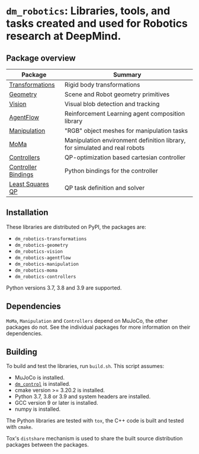 # `dm_robotics`: Libraries, tools, and tasks created and used for Robotics research at DeepMind.

## Package overview
| Package | Summary |
| ---- | ---- |
| [Transformations](py/transformations/README.md) | Rigid body transformations |
| [Geometry](py/geometry/README.md) | Scene and Robot geometry primitives |
| [Vision](py/vision/README.md) | Visual blob detection and tracking |
| [AgentFlow](py/agentflow/README.md) | Reinforcement Learning agent composition library |
| [Manipulation](py/manipulation/README.md) | "RGB" object meshes for manipulation tasks |
| [MoMa](py/moma/README.md) | Manipulation environment definition library, for simulated and real robots |
| [Controllers](cpp/controllers/README.md) | QP-optimization based cartesian controller |
| [Controller Bindings](cpp/controllers_py/README.md) | Python bindings for the controller |
| [Least Squares QP](cpp/least_squares_qp/README.md) | QP task definition and solver |


## Installation
These libraries are distributed on PyPI, the packages are:

*  `dm_robotics-transformations`
*  `dm_robotics-geometry`
*  `dm_robotics-vision`
*  `dm_robotics-agentflow`
*  `dm_robotics-manipulation`
*  `dm_robotics-moma`
*  `dm_robotics-controllers`

Python versions 3.7, 3.8 and 3.9 are supported.

## Dependencies
`MoMa`, `Manipulation` and `Controllers` depend on MuJoCo, the other packages do not.
See the individual packages for more information on their dependencies.

## Building

To build and test the libraries, run `build.sh`.  This script assumes:

*  MuJoCo is installed.
*  [`dm_control`](https://github.com/deepmind/dm_control) is installed.
*  cmake version >= 3.20.2 is installed.
*  Python 3.7, 3.8 or 3.9 and system headers are installed.
*  GCC version 9 or later is installed.
*  numpy is installed.

The Python libraries are tested with `tox`, the C++ code is built and tested
with `cmake`.

Tox's `distshare` mechanism is used to share the built source distribution
packages between the packages.
